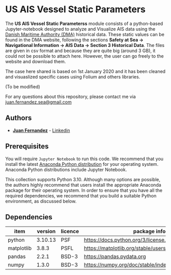 # US AIS Vessel Static Parameters

The **US AIS Vessel Static Parameterss** module consists of a python-based Jupyter-notebook 
designed to analyze and Visualize AIS data using the [Danish Maritime Authority (DMA)](https://www.dma.dk/safety-at-sea/navigational-information/ais-data) historical data. These static values can be found in the DMA website, following the sections **Safety at Sea -> Navigational Information -> AIS Data -> Section 3 Historical Data**. The files are given in csv format and because they are quite big (around 3 GB), it could not be possible to attach here. However, the user can go freely to the website and download them.

The case here shared is based on 1st January 2020 and it has been cleaned and visuaslized specific cases using Folium and others libraries.

(To be modified)

For any questions about this repository, please contact me via juan.fernandez.sea@gmail.com

## Authors

* [**Juan Fernandez**](mailto://juan.fernandez.sea@gmail.com) - [Linkedin](https://www.linkedin.com/in/juan-fernandez-martinez/)



## Prerequisites

You will require `Jupyter Notebook` to run this code. We recommend that you install 
the latest [Anaconda Python distribution](https://www.anaconda.com/) for your 
operating system. Anaconda Python distributions include Jupyter Notebook.


This collection supports Python 3.10. Although many options are possible, the 
authors highly recommend that users install the appropriate Anaconda package 
for their operating system. In order to ensure that you have all the required 
dependencies, we recommend that you build a suitable Python environment, as 
discussed below.


## Dependencies

|item|version|licence|package info|
|---|---|---|---|
|python|3.10.13|PSF|https://docs.python.org/3/license.html|
|matplotlib|3.8.3|PSFL|https://matplotlib.org/stable/users/project/license.html|
|pandas|2.2.1|BSD-3|https://pandas.pydata.org|
|numpy|1.3.0|BSD-3|https://numpy.org/doc/stable/index.html|

